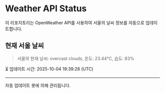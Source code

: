 
# Weather API Status

이 리포지토리는 OpenWeather API를 사용하여 서울의 날씨 정보를 자동으로 업데이트합니다.

## 현재 서울 날씨
> 서울의 현재 날씨: overcast clouds, 온도: 23.44°C, 습도: 83%

⏳ 업데이트 시간: 2025-10-04 19:39:28 (UTC)

---
자동 업데이트 봇에 의해 관리됩니다.
